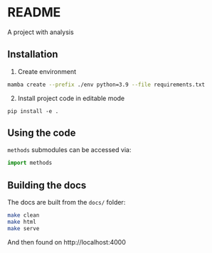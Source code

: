 # README
A project with analysis

## Installation

1. Create environment
```bash
mamba create --prefix ./env python=3.9 --file requirements.txt
```
2. Install project code in editable mode
```
pip install -e .
```

## Using the code

`methods` submodules can be accessed via:
```python
import methods
```

## Building the docs

The docs are built from the `docs/` folder:
```bash
make clean
make html
make serve
```
And then found on http://localhost:4000